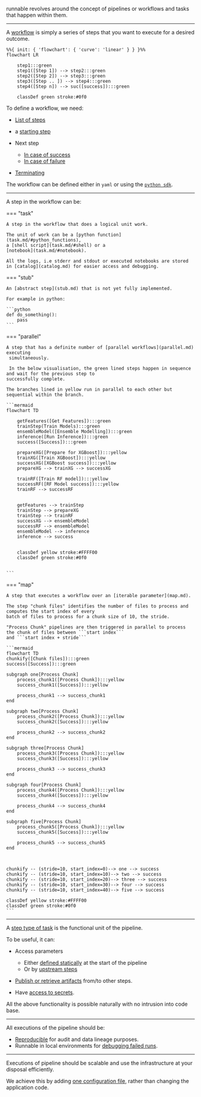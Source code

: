 runnable revolves around the concept of pipelines or workflows and tasks that happen within them.

---

A [workflow](pipeline.md) is simply a series of steps that you want to execute for a desired outcome.

``` mermaid
%%{ init: { 'flowchart': { 'curve': 'linear' } } }%%
flowchart LR

    step1:::green
    step1([Step 1]) --> step2:::green
    step2([Step 2]) --> step3:::green
    step3([Step .. ]) --> step4:::green
    step4([Step n]) --> suc([success]):::green

    classDef green stroke:#0f0

```

To define a workflow, we need:

- [List of steps](pipeline.md/#steps)
- a [starting step](pipeline.md/#start_at)
- Next step

    - [In case of success](pipeline.md/#linking)
    - [In case of failure](pipeline.md/#on_failure)

- [Terminating](pipeline.md/#terminating)

The workflow can be defined either in ```yaml``` or using the [```python sdk```](../sdk.md).

---

A step in the workflow can be:


=== "task"

    A step in the workflow that does a logical unit work.

    The unit of work can be a [python function](task.md/#python_functions),
    a [shell script](task.md/#shell) or a
    [notebook](task.md/#notebook).

    All the logs, i.e stderr and stdout or executed notebooks are stored
    in [catalog](catalog.md) for easier access and debugging.



=== "stub"

    An [abstract step](stub.md) that is not yet fully implemented.

    For example in python:

    ```python
    def do_something():
        pass
    ```


=== "parallel"

    A step that has a definite number of [parallel workflows](parallel.md) executing
     simultaneously.

     In the below visualisation, the green lined steps happen in sequence and wait for the previous step to
    successfully complete.

    The branches lined in yellow run in parallel to each other but sequential within the branch.

    ```mermaid
    flowchart TD

        getFeatures([Get Features]):::green
        trainStep(Train Models):::green
        ensembleModel([Ensemble Modelling]):::green
        inference([Run Inference]):::green
        success([Success]):::green

        prepareXG([Prepare for XGBoost]):::yellow
        trainXG([Train XGBoost]):::yellow
        successXG([XGBoost success]):::yellow
        prepareXG --> trainXG --> successXG

        trainRF([Train RF model]):::yellow
        successRF([RF Model success]):::yellow
        trainRF --> successRF


        getFeatures --> trainStep
        trainStep --> prepareXG
        trainStep --> trainRF
        successXG --> ensembleModel
        successRF --> ensembleModel
        ensembleModel --> inference
        inference --> success


        classDef yellow stroke:#FFFF00
        classDef green stroke:#0f0


    ```


=== "map"

    A step that executes a workflow over an [iterable parameter](map.md).

    The step "chunk files" identifies the number of files to process and computes the start index of every
    batch of files to process for a chunk size of 10, the stride.

    "Process Chunk" pipelines are then triggered in parallel to process the chunk of files between ```start index```
    and ```start index + stride```

    ```mermaid
    flowchart TD
    chunkify([Chunk files]):::green
    success([Success]):::green

    subgraph one[Process Chunk]
        process_chunk1([Process Chunk]):::yellow
        success_chunk1([Success]):::yellow

        process_chunk1 --> success_chunk1
    end

    subgraph two[Process Chunk]
        process_chunk2([Process Chunk]):::yellow
        success_chunk2([Success]):::yellow

        process_chunk2 --> success_chunk2
    end

    subgraph three[Process Chunk]
        process_chunk3([Process Chunk]):::yellow
        success_chunk3([Success]):::yellow

        process_chunk3 --> success_chunk3
    end

    subgraph four[Process Chunk]
        process_chunk4([Process Chunk]):::yellow
        success_chunk4([Success]):::yellow

        process_chunk4 --> success_chunk4
    end

    subgraph five[Process Chunk]
        process_chunk5([Process Chunk]):::yellow
        success_chunk5([Success]):::yellow

        process_chunk5 --> success_chunk5
    end



    chunkify -- (stride=10, start_index=0)--> one --> success
    chunkify -- (stride=10, start_index=10)--> two --> success
    chunkify -- (stride=10, start_index=20)--> three --> success
    chunkify -- (stride=10, start_index=30)--> four --> success
    chunkify -- (stride=10, start_index=40)--> five --> success

    classDef yellow stroke:#FFFF00
    classDef green stroke:#0f0
    ```



---

A [step type of task](task.md) is the functional unit of the pipeline.

To be useful, it can:

- Access parameters

    - Either [defined statically](parameters.md/#initial_parameters) at the start of the
    pipeline
    - Or by [upstream steps](parameters.md/#parameters_flow)

- [Publish or retrieve artifacts](catalog.md) from/to other steps.
<!-- - [Publish metrics](experiment-tracking.md) that are interesting. -->
- Have [access to secrets](secrets.md).

All the above functionality is possible naturally with no intrusion into code base.

---

All executions of the pipeline should be:

- [Reproducible](run-log.md) for audit and data lineage purposes.
- Runnable in local environments for
[debugging failed runs](run-log.md/#retrying_failures).

---

Executions of pipeline should be scalable and use the infrastructure at
your disposal efficiently.

We achieve this by adding [one configuration file](../configurations/overview.md), rather than
changing the application code.
